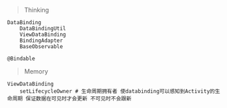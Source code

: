 > Thinking

```
DataBinding
    DataBindingUtil
    ViewDataBinding
    BindingAdapter
    BaseObservable

@Bindable
```

> Memory

```
ViewDataBinding
	setLifecycleOwner # 生命周期拥有者 使databinding可以感知到Activity的生命周期 保证数据在可见时才会更新 不可见时不会跟新
```

